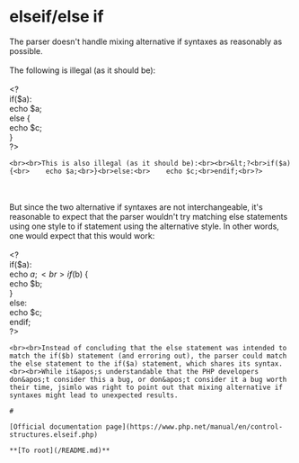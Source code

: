 # elseif/else if



The parser doesn&apos;t handle mixing alternative if syntaxes as reasonably as possible.<br><br>The following is illegal (as it should be):<br><br>&lt;?<br>if($a):<br>    echo $a;<br>else {<br>    echo $c;<br>}<br>?>
```
<br><br>This is also illegal (as it should be):<br><br>&lt;?<br>if($a) {<br>    echo $a;<br>}<br>else:<br>    echo $c;<br>endif;<br>?>
```
<br><br>But since the two alternative if syntaxes are not interchangeable, it&apos;s reasonable to expect that the parser wouldn&apos;t try matching else statements using one style to if statement using the alternative style. In other words, one would expect that this would work:<br><br>&lt;?<br>if($a):<br>    echo $a;<br>    if($b) {<br>      echo $b;<br>    }<br>else:<br>    echo $c;<br>endif;<br>?>
```
<br><br>Instead of concluding that the else statement was intended to match the if($b) statement (and erroring out), the parser could match the else statement to the if($a) statement, which shares its syntax.<br><br>While it&apos;s understandable that the PHP developers don&apos;t consider this a bug, or don&apos;t consider it a bug worth their time, jsimlo was right to point out that mixing alternative if syntaxes might lead to unexpected results.  

#

[Official documentation page](https://www.php.net/manual/en/control-structures.elseif.php)

**[To root](/README.md)**